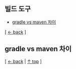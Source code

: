## 빌드 도구
- [gradle vs maven 차이](#gradle-vs-maven-차이)

[ [← back](https://github.com/cholnh/study-cs#-빌드-도구-) ]

## gradle vs maven 차이

[ [← back](https://github.com/cholnh/study-cs#-빌드-도구-) | [↑ top](https://github.com/cholnh/study-cs/blob/main/post/question/build-tool/index.md#빌드-도구) ]